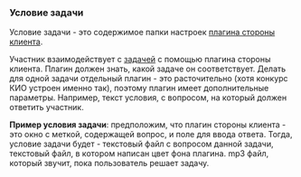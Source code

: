### Условие задачи ###
Условие задачи - это содержимое папки настроек [плагина стороны клиента](ClientPlugin.md).

Участник взаимодействует с [задачей](Problem.md) с помощью плагина стороны клиента.
Плагин должен знать, какой задаче он соответствует.
Делать для одной задачи отдельный плагин - это расточительно
(хотя конкурс КИО устроен именно так), поэтому плагин имеет дополнительные параметры. Например, текст условия,
с вопросом, на который должен ответить участник.

**Пример условия задачи**: предположим, что плагин стороны клиента - это окно с меткой, содержащей вопрос,
и поле для ввода ответа. Тогда, условие задачи будет - текстовый файл с вопросом данной задачи,
текстовый файл, в котором написан цвет фона плагина. mp3 файл, который звучит, пока пользователь решает задачу.